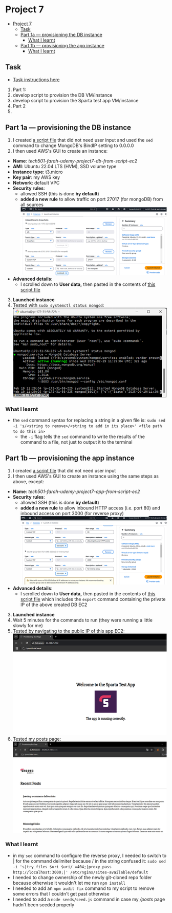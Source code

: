 # Project 7

- [Project 7](#project-7)
  - [Task](#task)
  - [Part 1a — provisioning the DB instance](#part-1a--provisioning-the-db-instance)
    - [What I learnt](#what-i-learnt)
  - [Part 1b — provisioning the app instance](#part-1b--provisioning-the-app-instance)
    - [What I learnt](#what-i-learnt-1)

## Task

- [Task instructions here](https://testingcircle.sharepoint.com/:w:/r/sites/SpartaGlobalHO/_layouts/15/Doc.aspx?sourcedoc=%7BBA72D0CB-2B42-4267-87D0-FA9D48AFDC01%7D&file=DevOps%20Project%207%20Brief%20-%20Use%20Scripting%20and%20User%20Data%20for%202-Tier%20App%20Deployment.docx&action=default&mobileredirect=true)
1. Part 1:
  1. develop script to provision the DB VM/instance
  2. develop script to provision the Sparta test app VM/instance
2. Part 2
3.  

## Part 1a — provisioning the DB instance

1. I created [a script file](prov-db.sh) that did not need user input and used the `sed` command to change MongoDB's BindIP setting to 0.0.0.0
2. I then used AWS's GUI to create an instance:
  - **Name**: *tech501-farah-udemy-project7-db-from-script-ec2*
  - **AMI**: Ubuntu 22.04 LTS (HVM), SSD volume type
  - **Instance type**: t3.micro
  - **Key pair**: my AWS key
  - **Network**: default VPC
  - **Security rules**:
    - allowed SSH (this is done **by default**)
    - **added a new rule** to allow traffic on port 27017 (for mongoDB) from all sources
![alt text](image-4.png)
  - **Advanced details**:
    - I scrolled down to **User data,** then pasted in the contents of [this script file](prov-db.sh)
3. **Launched instance**
4. Tested with `sudo systemctl status mongod`:
 ![alt text](image.png)
 
### What I learnt

- the `sed` command syntax for replacing a string in a given file is:
`sudo sed -i 's/<string to remove>/<string to add in its place>' <file path to do this in>`
  - the `-i` flag tells the `sed` command to write the results of the command to a file, not just to output it to the terminal 

## Part 1b — provisioning the app instance

1. I created [a script file](prov-app.sh) that did not need user input
2. I then used AWS's GUI to create an instance using the same steps as above, except:
  - **Name**: *tech501-farah-udemy-project7-app-from-script-ec2*
  - **Security rules**:
    - allowed SSH (this is done **by default**)
    - **added a new rule** to allow inbound HTTP access (i.e. port 80) and inbound access on port 3000 (for reverse proxy)
![alt text](image-1.png)
  - **Advanced details**:
    - I scrolled down to **User data,** then pasted in the contents of [this script file](prov-app.sh) which includes the `export` command containing the private IP of the above created DB EC2
3. **Launched instance**
4. Wait 5 minutes for the commands to run (they were running a little slowly for me)
5. Tested by navigating to the public IP of this app EC2:
![alt text](image-2.png)
6. Tested my posts page:
![alt text](image-3.png)

### What I learnt

- in my `sed` command to configure the reverse proxy, I needed to switch to | for the command delimiter because / in the string confused it:
`sudo sed -i 's|try_files $uri $uri/ =404;|proxy_pass http://localhost:3000;|' /etc/nginx/sites-available/default`
- I needed to change ownership of the newly git-cloned repo folder because otherwise it wouldn't let me run `npm install`
- I needed to add an `npm audit fix` command to my script to remove some errors that I couldn't get past otherwise
- I needed to add a `node seeds/seed.js` command in case my */posts* page hadn't been seeded properly